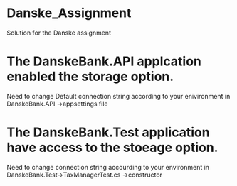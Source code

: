 # Danske_Assignment
Solution for the Danske assignment

# The DanskeBank.API applcation enabled the storage option.
  Need to change Default connection string according to your enivironment in DanskeBank.API ->appsettings file

# The DanskeBank.Test application have access to the stoeage option.
  Need to change connection string accourding to your environment in DanskeBank.Test->TaxManagerTest.cs ->constructor
